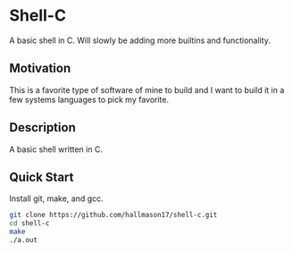 # Shell-C

A basic shell in C.
Will slowly be adding more builtins and functionality.

## Motivation

This is a favorite type of software of mine to build and I want to build it in a few systems languages to pick my favorite.

## Description

A basic shell written in C.

## Quick Start

Install git, make, and gcc.

```bash
git clone https://github.com/hallmason17/shell-c.git
cd shell-c
make
./a.out
```
